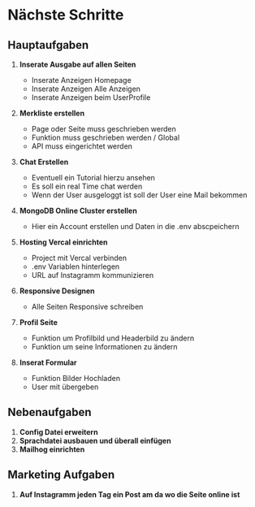 # Nächste Schritte

## Hauptaufgaben

1. **Inserate Ausgabe auf allen Seiten**

   - Inserate Anzeigen Homepage
   - Inserate Anzeigen Alle Anzeigen
   - Inserate Anzeigen beim UserProfile

2. **Merkliste erstellen**

   - Page oder Seite muss geschrieben werden
   - Funktion muss geschrieben werden / Global
   - API muss eingerichtet werden

3. **Chat Erstellen**

   - Eventuell ein Tutorial hierzu ansehen
   - Es soll ein real Time chat werden
   - Wenn der User ausgeloggt ist soll der User eine Mail bekommen

4. **MongoDB Online Cluster erstellen**

   - Hier ein Account erstellen und Daten in die .env abscpeichern

5. **Hosting Vercal einrichten**

   - Project mit Vercal verbinden
   - .env Variablen hinterlegen
   - URL auf Instagramm kommunizieren

6. **Responsive Designen**

   - Alle Seiten Responsive schreiben

7. **Profil Seite**

   - Funktion um Profilbild und Headerbild zu ändern
   - Funktion um seine Informationen zu ändern

8. **Inserat Formular**

   - Funktion Bilder Hochladen
   - User mit übergeben

## Nebenaufgaben

1. **Config Datei erweitern**
2. **Sprachdatei ausbauen und überall einfügen**
3. **Mailhog einrichten**

## Marketing Aufgaben

1. **Auf Instagramm jeden Tag ein Post am da wo die Seite online ist**

